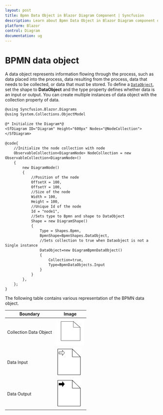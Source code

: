 ```yaml
---
layout: post
title: Bpmn Data Object in Blazor Diagram Component | Syncfusion 
description: Learn about Bpmn Data Object in Blazor Diagram component of Syncfusion, and more details.
platform: Blazor
control: Diagram
documentation: ug
---
```


# BPMN data object

A data object represents information flowing through the process, such as data placed into the process, data resulting from the process, data that needs to be collected, or data that must be stored. To define a [`DataObject`](https://help.syncfusion.com/cr/blazor/Syncfusion.Blazor.Diagrams.DiagramShape.html#Syncfusion_Blazor_Diagrams_DiagramShape_DataObject), set the shape to **DataObject** and the type property defines whether data is an input or output. You can create multiple instances of data object with the collection property of data.

```cshtml
@using Syncfusion.Blazor.Diagrams
@using System.Collections.ObjectModel

@* Initialize the Diagram*@
<SfDiagram ID="Diagram" Height="600px" Nodes="@NodeCollection">
</SfDiagram>

@code{
    //Initialize the node collection with node
    ObservableCollection<DiagramNode> NodeCollection = new ObservableCollection<DiagramNode>()
    {
        new DiagramNode()
        {
            //Position of the node
            OffsetX = 100,
            OffsetY = 100,
            //Size of the node
            Width = 100,
            Height = 100,
            //Unique Id of the node
            Id = "node1",
            //Sets type to Bpmn and shape to DataObject
            Shape = new DiagramShape()
            {
                Type = Shapes.Bpmn,
                BpmnShape=BpmnShapes.DataObject,
                //Sets collection to true when Dataobject is not a Single instance
                DataObject=new DiagramBpmnDataObject()
                {
                    Collection=true,
                    Type=BpmnDataObjects.Input
                }
            }
        },
    };
}
```

The following table contains various representation of the BPMN data object.

| Boundary | Image |
| -------- | -------- |
| Collection Data Object | ![Collection Data BPMN Shape](../images/Dataobject.png) |
| Data Input | ![Data Input BPMN Shape](../images/DataInput.png) |
| Data Output | ![Data Output BPMN Shape](../images/DataOutput.png) |
